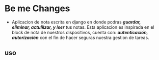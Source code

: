 # Be me Changes

- Aplicacion de nota escrita en django en donde podras **_guardar, eliminar, actulilzar, y leer_** tus notas.
  Esta aplicacion es inspirada en el block de nota de nuestros dispositivos, cuenta con: **_autenticación, autorización_** con el fin de hacer seguras nuestra gestion de tareas.

## uso
